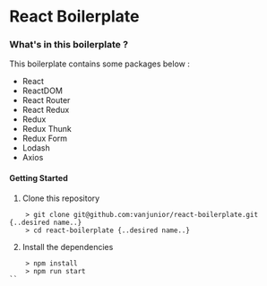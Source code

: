 # React Boilerplate

### What's in this boilerplate ? ###

This boilerplate contains some packages below :
- React
- ReactDOM
- React Router
- React Redux
- Redux
- Redux Thunk
- Redux Form
- Lodash
- Axios

#### Getting Started ###

1. Clone this repository
```
    > git clone git@github.com:vanjunior/react-boilerplate.git {..desired name..}
    > cd react-boilerplate {..desired name..}
```
2. Install the dependencies
```
    > npm install
    > npm run start
``
